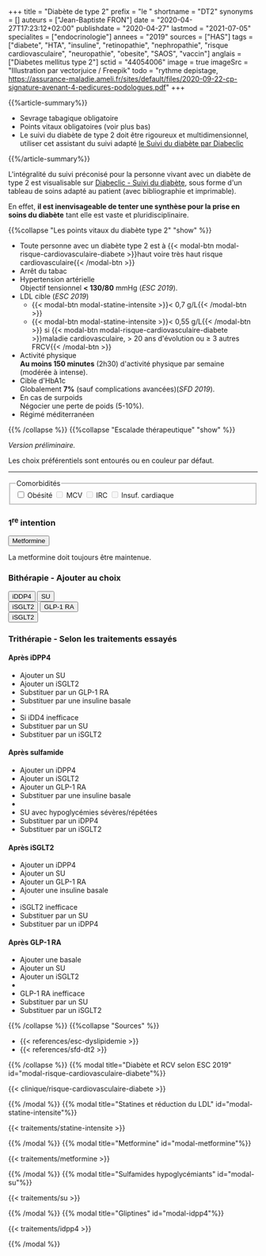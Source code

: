 +++
title = "Diabète de type 2"
prefix = "le "
shortname = "DT2"
synonyms = []
auteurs = ["Jean-Baptiste FRON"]
date = "2020-04-27T17:23:12+02:00"
publishdate = "2020-04-27"
lastmod = "2021-07-05"
specialites = ["endocrinologie"]
annees = "2019"
sources = ["HAS"]
tags = ["diabete", "HTA", "insuline", "retinopathie", "nephropathie",  "risque cardiovasculaire", "neuropathie", "obesite", "SAOS", "vaccin"]
anglais = ["Diabetes mellitus type 2"]
sctid = "44054006"
image = true
imageSrc = "Illustration par vectorjuice / Freepik"
todo = "rythme depistage, https://assurance-maladie.ameli.fr/sites/default/files/2020-09-22-cp-signature-avenant-4-pedicures-podologues.pdf"
+++

{{%article-summary%}}

- Sevrage tabagique obligatoire
- Points vitaux obligatoires (voir plus bas)
- Le suivi du diabète de type 2 doit être rigoureux et multidimensionnel, utiliser cet assistant du suivi adapté [le Suivi du diabète par Diabeclic](https://www.diabeclic.com/suivi-du-diabete)

{{%/article-summary%}}

L'intégralité du suivi préconisé pour la personne vivant avec un diabète de type 2 est visualisable sur [Diabeclic - Suivi du diabète](https://www.diabeclic.com/suivi-du-diabete), sous forme d'un tableau de soins adapté au patient (avec bibliographie et imprimable).

En effet, **il est inenvisageable de tenter une synthèse pour la prise en soins du diabète** tant elle est vaste et pluridisciplinaire.

{{%collapse "Les points vitaux du diabète type 2" "show" %}}

- Toute personne avec un diabète type 2 est à {{< modal-btn modal-risque-cardiovasculaire-diabete >}}haut voire très haut risque cardiovasculaire{{< /modal-btn >}}
- Arrêt du tabac
- Hypertension artérielle  
Objectif tensionnel **< 130/80** mmHg (*ESC 2019*).
- LDL cible (*ESC 2019*)  
  - {{< modal-btn modal-statine-intensite >}}&lt; 0,7 g/L{{< /modal-btn >}}
  - {{< modal-btn modal-statine-intensite >}}&lt; 0,55 g/L{{< /modal-btn >}} si {{< modal-btn modal-risque-cardiovasculaire-diabete >}}maladie cardiovasculaire, > 20 ans d'évolution ou ≥ 3 autres FRCV{{< /modal-btn >}}
- Activité physique  
**Au moins 150 minutes** (2h30) d'activité physique par semaine (modérée à intense).
- Cible d'HbA1c  
Globalement **7%** (sauf complications avancées)(*SFD 2019*).
- En cas de surpoids  
Négocier une perte de poids (5-10%).
- Régimé méditerranéen

{{% /collapse %}}
{{%collapse "Escalade thérapeutique" "show" %}}

*Version préliminaire.*

Les choix préférentiels sont entourés ou en couleur par défaut.

---

<form class="border p-4 mb-4">
<fieldset class="m-0">
<legend>Comorbidités</legend>
  <input type="checkbox" id="obese" class="d-none">
  <label for="obese" class="chip chip-action chip-filter">Obésité</label>
  <input type="checkbox" id="mcv" class="d-none" disabled>
  <label for="mcv" class="chip chip-action chip-filter" data-toggle="tooltip" title="Maladie cardiovasculaire">MCV</label>
  <input type="checkbox" id="irc" class="d-none" disabled>
  <label for="irc" class="chip chip-action chip-filter" data-toggle="tooltip" title="Insuffisance rénale chronique">IRC</label>
  <input type="checkbox" id="ic" class="d-none" disabled>
  <label for="ic" class="chip chip-action chip-filter" data-toggle="tooltip" title="Insuffisance cardiaque">Insuf. cardiaque</label>
</fieldset>
</form>
<h3 class="typography-overline">1<sup>re</sup> intention</h3>
<button class="chip chip-action mb-2" type="button" data-toggle="modal" data-target="#modal-metformine">Metformine</button>
<p class="text-warning my-2">La metformine doit toujours être maintenue.</p>
<!-- 2e intention -->
<h3 class="typography-overline mt-3">Bithérapie - Ajouter au choix</h3>
<div class="mb-2 choix-standard">
  <button class="chip chip-action flex-grow-1 border border-primary" type="button" data-toggle="modal" data-target="#modal-idpp4">iDDP4</button>
  <button class="chip chip-action flex-grow-1" type="button" data-toggle="modal" data-target="#modal-su">SU</button>
</div>
<div class="mb-2 choix-obese">
  <button class="chip chip-action flex-grow-1 border border-primary" type="button">iSGLT2</button>
  <button class="chip chip-action flex-grow-1" type="button">GLP-1 RA</button>
</div>
<div class="mb-2 choix-ic">
  <button class="chip chip-action" type="button">iSGLT2</button>
</div>
<!-- 3e intention -->
<h3 class="typography-overline mt-3">Trithérapie - Selon les traitements essayés</h3>
<div class="mb-2 choix-standard">
  <div class="accordion mb-5" id="accordionExample">
  <div class="card">
    <div class="card-header" id="headingOne" data-toggle="collapse" data-target="#collapseOne" aria-expanded="true" aria-controls="collapseOne">
      <h4 class="card-title">Après iDPP4</h4>
    </div>
    <div id="collapseOne" class="collapse" aria-labelledby="headingOne" data-parent="#accordionExample">
      <div class="card-body">
        <ul class="list-group list-group-flush">
          <li class="list-group-item list-group-item-action text-info" data-toggle="modal" data-target="#modal-su">Ajouter un SU</li>
          <li class="list-group-item list-group-item-action text-info">Ajouter un iSGLT2</li>
          <li class="list-group-item list-group-item-action text-info">Substituer par un GLP-1 RA</li>
          <li class="list-group-item list-group-item-action">Substituer par une insuline basale</li>
           <li class="list-group-divider" role="separator"></li>
          <li class="list-group-item font-weight-bold">Si iDD4 inefficace</li>
          <li class="list-group-item list-group-item-action" data-toggle="modal" data-target="#modal-su">Substituer par un SU</li>
          <li class="list-group-item list-group-item-action">Substituer par un iSGLT2</li>
        </ul>
      </div>
    </div>
  </div>
  <div class="card">
    <div class="card-header" id="headingTwo" data-toggle="collapse" data-target="#collapseTwo" aria-expanded="false" aria-controls="collapseTwo">
      <h4 class="card-title">Après sulfamide</h4>
    </div>
    <div id="collapseTwo" class="collapse" aria-labelledby="headingTwo" data-parent="#accordionExample">
      <div class="card-body">
         <ul class="list-group list-group-flush">
          <li class="list-group-item list-group-item-action text-info" data-toggle="modal" data-target="#modal-idpp4">Ajouter un iDPP4</li>
          <li class="list-group-item list-group-item-action text-info">Ajouter un iSGLT2</li>
          <li class="list-group-item list-group-item-action text-info">Ajouter un GLP-1 RA</li>
          <li class="list-group-item list-group-item-action">Substituer par une insuline basale</li>
           <li class="list-group-divider" role="separator"></li>
          <li class="list-group-item font-weight-bold">SU avec hypoglycémies sévères/répétées</li>
          <li class="list-group-item list-group-item-action" data-toggle="modal" data-target="#modal-idpp4">Substituer par un iDPP4</li>
          <li class="list-group-item list-group-item-action">Substituer par un iSGLT2</li>
        </ul>
      </div>
    </div>
  </div>
  <div class="card">
    <div class="card-header" id="headingThree" data-toggle="collapse" data-target="#collapseThree" aria-expanded="false" aria-controls="collapseThree">
      <h4 class="card-title">Après iSGLT2</h4>
    </div>
    <div id="collapseThree" class="collapse" aria-labelledby="headingThree" data-parent="#accordionExample">
      <div class="card-body">
        <ul class="list-group list-group-flush">
          <li class="list-group-item list-group-item-action text-info" data-toggle="modal" data-target="#modal-idpp4">Ajouter un iDPP4</li>
          <li class="list-group-item list-group-item-action text-info" data-toggle="modal" data-target="#modal-su">Ajouter un SU</li>
          <li class="list-group-item list-group-item-action text-info">Ajouter un GLP-1 RA</li>
          <li class="list-group-item list-group-item-action">Ajouter une insuline basale</li>
           <li class="list-group-divider" role="separator"></li>
          <li class="list-group-item font-weight-bold">iSGLT2 inefficace</li>
          <li class="list-group-item list-group-item-action" data-toggle="modal" data-target="#modal-su">Substituer par un SU</li>
          <li class="list-group-item list-group-item-action" data-toggle="modal" data-target="#modal-iddp4">Substituer par un iDPP4</li>
        </ul>
      </div>
    </div>
  </div>
  <div class="card">
    <div class="card-header" id="headingFour" data-toggle="collapse" data-target="#collapseFour" aria-expanded="false" aria-controls="collapseFour">
      <h4 class="card-title">Après GLP-1 RA</h4>
    </div>
    <div id="collapseFour" class="collapse" aria-labelledby="headingFour" data-parent="#accordionExample">
      <div class="card-body">
        <ul class="list-group list-group-flush">
          <li class="list-group-item list-group-item-action text-info">Ajouter une basale</li>
          <li class="list-group-item list-group-item-action text-info" data-toggle="modal" data-target="#modal-su">Ajouter un SU</li>
          <li class="list-group-item list-group-item-action text-info">Ajouter un iSGLT2</li>
           <li class="list-group-divider" role="separator"></li>
          <li class="list-group-item font-weight-bold">GLP-1 RA inefficace</li>
          <li class="list-group-item list-group-item-action" data-toggle="modal" data-target="#modal-su">Substituer par un SU</li>
          <li class="list-group-item list-group-item-action">Substituer par un iSGLT2</li>
        </ul>
      </div>
    </div>
  </div>
</div>
</div>
<script>
window.onload = () => {
  $(function () {
    const allElems = $('[class*="choix-"]')
    $('[class*="choix-"]:not(.choix-standard)').addClass('d-none')
    $(':checkbox').on('change', function() {
      if ( $(':checkbox:checked').length === 0 ){
        allElems.addClass('d-none')
        $(`.choix-standard`).removeClass('d-none')
      }
      else if ($(this).is(':checked')){
        allElems.addClass('d-none')
        $(`.choix-${this.id}`).removeClass('d-none')
      }
    });
  });
}
</script>

{{% /collapse %}}
{{%collapse "Sources" %}}

- {{< references/esc-dyslipidemie >}}
- {{< references/sfd-dt2 >}}

{{% /collapse %}}
{{% modal title="Diabète et RCV selon ESC 2019" id="modal-risque-cardiovasculaire-diabete"%}}

{{< clinique/risque-cardiovasculaire-diabete >}}

{{% /modal %}}
{{% modal title="Statines et réduction du LDL" id="modal-statine-intensite"%}}

{{< traitements/statine-intensite >}}

{{% /modal %}}
{{% modal title="Metformine" id="modal-metformine"%}}

{{< traitements/metformine >}}

{{% /modal %}}
{{% modal title="Sulfamides hypoglycémiants" id="modal-su"%}}

{{< traitements/su >}}

{{% /modal %}}
{{% modal title="Gliptines" id="modal-idpp4"%}}

{{< traitements/idpp4 >}}

{{% /modal %}}
